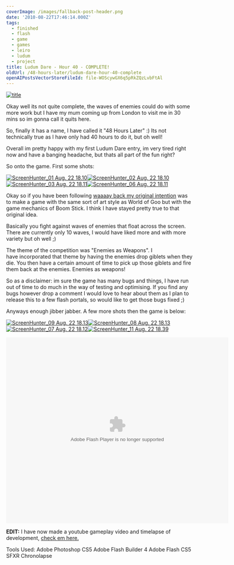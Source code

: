 ```yaml
---
coverImage: /images/fallback-post-header.png
date: '2010-08-22T17:46:14.000Z'
tags:
  - finished
  - flash
  - game
  - games
  - leiro
  - ludum
  - project
title: Ludum Dare - Hour 40 - COMPLETE!
oldUrl: /48-hours-later/ludum-dare-hour-40-complete
openAIPostsVectorStoreFileId: file-WOScywGX6q5pRkZQzLvbFtAl
---
```


[![](/wp-content/uploads/2010/08/title.png "title")](/wp-content/uploads/2010/08/title.png)

Okay well its not quite complete, the waves of enemies could do with some more work but I have my mum coming up from London to visit me in 30 mins so im gonna call it quits here.

<!-- more -->

So, finally it has a name, I have called it "48 Hours Later" :) Its not technically true as I have only had 40 hours to do it, but oh well!

Overall im pretty happy with my first Ludum Dare entry, im very tired right now and have a banging headache, but thats all part of the fun right?

So onto the game. First some shots:

[![](/wp-content/uploads/2010/08/ScreenHunter_01-Aug.-22-18.101-300x270.jpg "ScreenHunter_01 Aug. 22 18.10")](/wp-content/uploads/2010/08/ScreenHunter_01-Aug.-22-18.101.jpg)[![](/wp-content/uploads/2010/08/ScreenHunter_02-Aug.-22-18.10-300x269.jpg "ScreenHunter_02 Aug. 22 18.10")
](/wp-content/uploads/2010/08/ScreenHunter_02-Aug.-22-18.10.jpg)[![](/wp-content/uploads/2010/08/ScreenHunter_03-Aug.-22-18.111-300x273.jpg "ScreenHunter_03 Aug. 22 18.11")](/wp-content/uploads/2010/08/ScreenHunter_03-Aug.-22-18.111.jpg)[![](/wp-content/uploads/2010/08/ScreenHunter_06-Aug.-22-18.111-300x271.jpg "ScreenHunter_06 Aug. 22 18.11")](/wp-content/uploads/2010/08/ScreenHunter_06-Aug.-22-18.111.jpg)

Okay so if you have been following [waaaay back my original intention](/posts/ludum-dare-hour-1/) was to make a game with the same sort of art style as World of Goo but with the game mechanics of Boom Stick. I think I have stayed pretty true to that original idea.

Basically you fight against waves of enemies that float across the screen. There are currently only 10 waves, I would have liked more and with more variety but oh well ;)

The theme of the competition was "Enemies as Weapons". I have incorporated that theme by having the enemies drop giblets when they die. You then have a certain amount of time to pick up those giblets and fire them back at the enemies. Enemies as weapons!

So as a disclaimer: im sure the game has many bugs and things, I have run out of time to do much in the way of testing and optimising. If you find any bugs however drop a comment I would love to hear about them as I plan to release this to a few flash portals, so would like to get those bugs fixed ;)

Anyways enough jibber jabber. A few more shots then the game is below:

[![](/wp-content/uploads/2010/08/ScreenHunter_09-Aug.-22-18.13-300x211.jpg "ScreenHunter_09 Aug. 22 18.13")](/wp-content/uploads/2010/08/ScreenHunter_09-Aug.-22-18.13.jpg)[![](/wp-content/uploads/2010/08/ScreenHunter_08-Aug.-22-18.13-300x296.jpg "ScreenHunter_08 Aug. 22 18.13")
](/wp-content/uploads/2010/08/ScreenHunter_08-Aug.-22-18.13.jpg)[![](/wp-content/uploads/2010/08/ScreenHunter_07-Aug.-22-18.12-300x266.jpg "ScreenHunter_07 Aug. 22 18.12")](/wp-content/uploads/2010/08/ScreenHunter_07-Aug.-22-18.12.jpg)[![](/wp-content/uploads/2010/08/ScreenHunter_11-Aug.-22-18.39-300x244.jpg "ScreenHunter_11 Aug. 22 18.39")](/wp-content/uploads/2010/08/ScreenHunter_11-Aug.-22-18.39.jpg)

<a name="thegame"></a>

<object style="width: 600px; height: 500px;" classid="clsid:d27cdb6e-ae6d-11cf-96b8-444553540000" width="600" height="500" codebase="https://download.macromedia.com/pub/shockwave/cabs/flash/swflash.cab#version=6,0,40,0"><param name="src" value="https://www.mikecann.co.uk/DumpingGround/ld/18/05/LudumDare18.swf" /><embed style="width: 600px; height: 500px;" type="application/x-shockwave-flash" width="600" height="500" src="https://www.mikecann.co.uk/DumpingGround/ld/18/05/LudumDare18.swf"></embed></object>

**EDIT:** I have now made a youtube gameplay video and timelapse of development, [check em here.](/posts/?p=1291)

Tools Used:
Adobe Photoshop CS5
Adobe Flash Builder 4
Adobe Flash CS5
SFXR
Chronolapse
